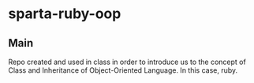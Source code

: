 # sparta-ruby-oop

## Main

Repo created and used in class in order to introduce us to the concept of Class and Inheritance of Object-Oriented Language.
In this case, ruby.
